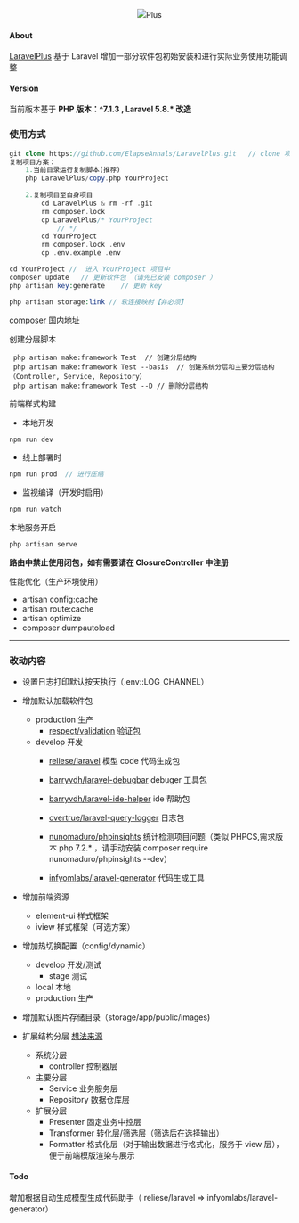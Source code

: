 <p align="center"><img src="https://laravel.com/assets/img/components/logo-laravel.svg"><span align="center">Plus</span> </p>

#### About
[LaravelPlus](https://github.com/ElapseAnnals/LaravelPlus) 基于 Laravel 增加一部分软件包初始安装和进行实际业务使用功能调整

#### Version
当前版本基于 
<b>PHP 版本：^7.1.3 ,
Laravel 5.8.* 改造
</b>

### 使用方式

```php
git clone https://github.com/ElapseAnnals/LaravelPlus.git   // clone 项目
复制项目方案：
    1.当前目录运行复制脚本(推荐)
    php LaravelPlus/copy.php YourProject
    
    2.复制项目至自身项目
        cd LaravelPlus & rm -rf .git
        rm composer.lock
        cp LaravelPlus/* YourProject 
            // */
        cd YourProject
        rm composer.lock .env
        cp .env.example .env   

cd YourProject //  进入 YourProject 项目中
composer update   // 更新软件包 （请先已安装 composer ）
php artisan key:generate    // 更新 key

php artisan storage:link // 软连接映射【非必须】
```
[composer 国内地址](https://www.phpcomposer.com/)

创建分层脚本
```
 php artisan make:framework Test  // 创建分层结构
 php artisan make:framework Test --basis  // 创建系统分层和主要分层结构（Controller, Service, Repository）
 php artisan make:framework Test --D // 删除分层结构 
```

前端样式构建

 - 本地开发
 ```php
npm run dev
```
 - 线上部署时
 ```php
npm run prod  // 进行压缩
```
- 监视编译（开发时启用）
```php
npm run watch
```

本地服务开启
```php
php artisan serve
```

<b>路由中禁止使用闭包，如有需要请在 ClosureController 中注册</b>

性能优化（生产环境使用）
- artisan config:cache
- artisan route:cache
- artisan optimize
- composer dumpautoload


<hr />

### 改动内容
- 设置日志打印默认按天执行（.env::LOG_CHANNEL）
- 增加默认加载软件包
    - production  生产
        - [respect/validation](https://github.com/Respect/Validation) 验证包
    - develop     开发
      - [reliese/laravel](https://github.com/reliese/laravel)         模型 code 代码生成包
      - [barryvdh/laravel-debugbar](https://github.com/barryvdh/laravel-debugbar)   debuger 工具包
      - [barryvdh/laravel-ide-helper](https://github.com/barryvdh/laravel-ide-helper)   ide 帮助包    
      - [overtrue/laravel-query-logger](https://github.com/overtrue/laravel-query-logger)       日志包
      - [nunomaduro/phpinsights](https://github.com/nunomaduro/phpinsights)          统计检测项目问题（类似 PHPCS,需求版本 php 7.2.* ，请手动安装 composer require nunomaduro/phpinsights --dev）
      
      - [infyomlabs/laravel-generator](https://github.com/InfyOmLabs/laravel-generator)     代码生成工具 
  
-  增加前端资源
    - element-ui 样式框架
    - iview 样式框架（可选方案）
  
 - 增加热切换配置（config/dynamic）
 
   -  develop 开发/测试
        - stage 测试 
   -  local 本地
   -  production 生产
   
 - 增加默认图片存储目录（storage/app/public/images)
 - 扩展结构分层 [想法来源](https://learnku.com/articles/19452?order_by=created_at&)
    - 系统分层
        - controller 控制器层
    - 主要分层
        - Service 业务服务层
        - Repository 数据仓库层
    - 扩展分层
        - Presenter 固定业务中控层
        - Transformer 转化层/筛选层（筛选后在选择输出）
        - Formatter 格式化层（对于输出数据进行格式化，服务于 view 层），便于前端模版渲染与展示


#### Todo
 增加根据自动生成模型生成代码助手（    reliese/laravel => infyomlabs/laravel-generator）
        
        

